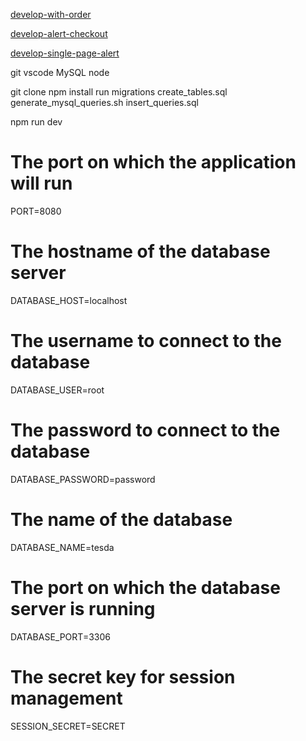 [develop-with-order](https://github.com/Skuukzkyy/node_template/tree/develop-with-order)

[develop-alert-checkout](https://github.com/Skuukzkyy/node_template/tree/develop-alert-checkout)

[develop-single-page-alert](https://github.com/Skuukzkyy/node_template/tree/develop-single-page-alert)



git
vscode
MySQL
node


git clone
npm install
run migrations
	create_tables.sql
	generate_mysql_queries.sh
	insert_queries.sql

npm run dev





# The port on which the application will run
PORT=8080

# The hostname of the database server
DATABASE_HOST=localhost

# The username to connect to the database
DATABASE_USER=root

# The password to connect to the database
DATABASE_PASSWORD=password

# The name of the database
DATABASE_NAME=tesda

# The port on which the database server is running
DATABASE_PORT=3306

# The secret key for session management
SESSION_SECRET=SECRET
